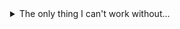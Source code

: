 <!-- TODO: add something here -->

<details align="center">
    <summary>The only thing I can't work without...</summary>

    <picture>
        <source media="(prefers-color-scheme: dark)" srcset="assets/caffeine_dark.svg">
        <img alt="Caffeine Structure" src="assets/caffeine_light.svg">
    </picture>

</details>